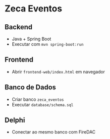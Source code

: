 
# Zeca Eventos

## Backend
- Java + Spring Boot
- Executar com `mvn spring-boot:run`

## Frontend
- Abrir `frontend-web/index.html` em navegador

## Banco de Dados
- Criar banco `zeca_eventos`
- Executar `database/schema.sql`

## Delphi
- Conectar ao mesmo banco com FireDAC
